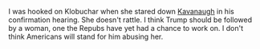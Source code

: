 I was hooked on Klobuchar when she stared down <a href="https://www.cnn.com/videos/politics/2018/09/28/brett-kavanaugh-amy-klobuchar-drinking-apology-tsr-bts-vpx.cnn">Kavanaugh</a> in his confirmation hearing. She doesn't rattle. I think Trump should be followed by a woman, one the Repubs have yet had a chance to work on. I don't think Americans will stand for him abusing her.
